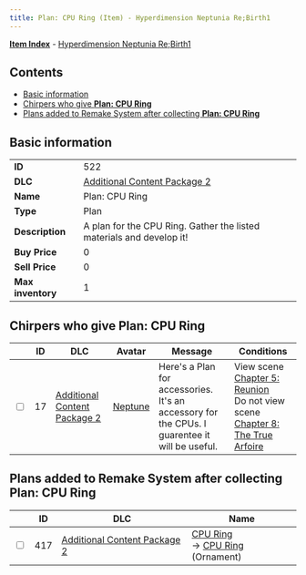 ```yaml
---
title: Plan: CPU Ring (Item) - Hyperdimension Neptunia Re;Birth1
---
```


[**Item Index**](/neptunia/rb1/item/index.html) - [Hyperdimension Neptunia Re;Birth1](/neptunia/rb1)

## Contents

- [Basic information](#basic-information)
- [Chirpers who give **Plan: CPU Ring**](#chirpers-who-give-plan-cpu-ring)
- [Plans added to Remake System after collecting **Plan: CPU Ring**](#plans-added-to-remake-system-after-collecting-plan-cpu-ring)
## Basic information

|   |   |
| -- | -- |
| **ID** | 522 |
| **DLC** | [Additional Content Package 2](/neptunia/rb1/dlc/11-pack2.html) |
| **Name** | Plan: CPU Ring |
| **Type** | Plan |
| **Description** | A plan for the CPU Ring. Gather the listed materials and develop it! |
| **Buy Price** | 0 |
| **Sell Price** | 0 |
| **Max inventory** | 1 |


## Chirpers who give **Plan: CPU Ring**

|    | ID | DLC | Avatar | Message | Conditions |
| -- | -- | --- | ------ | ------- | ---------- |
| <input type="checkbox" id="rb1-chirper-event-11-17" class="trackbox" /> | 17 | [Additional Content Package 2](/neptunia/rb1/dlc/11-pack2.html) | [Neptune](/neptunia/rb1/undefined/1-30-neptune.html) | Here's a Plan for accessories.<br />It's an accessory for the CPUs. I guarentee it will be useful. | View scene [Chapter 5: Reunion](/neptunia/rb1/scene/1-503-chapter-5-reunion.html)<br />Do not view scene [Chapter 8: The True Arfoire](/neptunia/rb1/scene/1-807-chapter-8-the-true-arfoire.html) |


## Plans added to Remake System after collecting **Plan: CPU Ring**

|    | ID | DLC | Name |
| -- | -- | --- | ---- |
| <input type="checkbox" id="rb1-remake-11-417" class="trackbox" /> | 417 | [Additional Content Package 2](/neptunia/rb1/dlc/11-pack2.html) | [CPU Ring](/neptunia/rb1/remake/11-417-cpu-ring.html)<br /> → [CPU Ring](/neptunia/rb1/item/11-2745-cpu-ring.html) (Ornament) |
